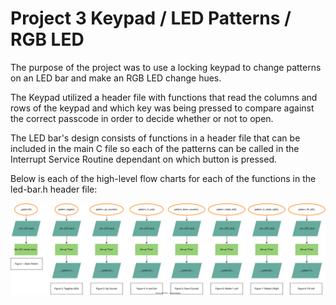 # Project 3 Keypad / LED Patterns / RGB LED

The purpose of the project was to use a locking keypad to change patterns on an LED bar and make an RGB LED change hues. 

The Keypad utilized a header file with functions that read the columns and rows of the keypad and which key was being pressed to compare against the correct passcode in order to decide whether or not to open. 


The LED bar's design consists of functions in a header file that can be included in the main C file so each of the patterns can be called in the Interrupt Service Routine dependant on which button is pressed. 

Below is each of the high-level flow charts for each of the functions in the led-bar.h header file: 

![Picture](Proj3-Patterns-Combined.svg)
